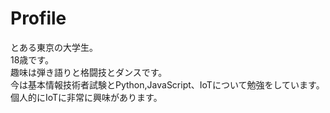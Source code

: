 # Profile
とある東京の大学生。\
18歳です。\
趣味は弾き語りと格闘技とダンスです。\
今は基本情報技術者試験とPython,JavaScript、IoTについて勉強をしています。\
個人的にIoTに非常に興味があります。

